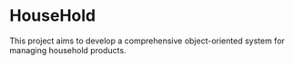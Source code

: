# HouseHold
This project aims to develop a comprehensive object-oriented system for managing household products.
